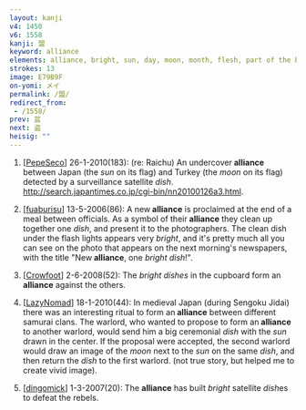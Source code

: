 ```yaml
---
layout: kanji
v4: 1450
v6: 1558
kanji: 盟
keyword: alliance
elements: alliance, bright, sun, day, moon, month, flesh, part of the body, dish
strokes: 13
image: E79B9F
on-yomi: メイ
permalink: /盟/
redirect_from:
 - /1558/
prev: 盆
next: 盗
heisig: ""
---
```


1) [<a href="http://kanji.koohii.com/profile/PepeSeco">PepeSeco</a>] 26-1-2010(183): (re: Raichu) An undercover<strong> alliance</strong> between Japan (the <em>sun</em> on its flag) and Turkey (the <em>moon</em> on its flag) detected by a surveillance satellite <em>dish</em>. <a href="http://search.japantimes.co.jp/cgi-bin/nn20100126a3.html">http://search.japantimes.co.jp/cgi-bin/nn20100126a3.html</a>.

2) [<a href="http://kanji.koohii.com/profile/fuaburisu">fuaburisu</a>] 13-5-2006(86): A new<strong> alliance</strong> is proclaimed at the end of a meal between officials. As a symbol of their<strong> alliance</strong> they clean up together one <em>dish</em>, and present it to the photographers. The clean dish under the flash lights appears very <em>bright</em>, and it&#039;s pretty much all you can see on the photo that appears on the next morning&#039;s newspapers, with the title &quot;New<strong> alliance</strong>, one <em>bright dish</em>!&quot;.

3) [<a href="http://kanji.koohii.com/profile/Crowfoot">Crowfoot</a>] 2-6-2008(52): The <em>bright dishes</em> in the cupboard form an<strong> alliance</strong> against the others.

4) [<a href="http://kanji.koohii.com/profile/LazyNomad">LazyNomad</a>] 18-1-2010(44): In medieval Japan (during Sengoku Jidai) there was an interesting ritual to form an<strong> alliance</strong> between different samurai clans. The warlord, who wanted to propose to form an<strong> alliance</strong> to another warlord, would send him a big ceremonial <em>dish</em> with the <em>sun</em> drawn in the center. If the proposal were accepted, the second warlord would draw an image of the <em>moon</em> next to the <em>sun</em> on the same <em>dish</em>, and then return the <em>dish</em> to the first warlord. (not true story, but helped me to create vivid image).

5) [<a href="http://kanji.koohii.com/profile/dingomick">dingomick</a>] 1-3-2007(20): The <strong>alliance</strong> has built <em>bright</em> satellite <em>dish</em>es to defeat the rebels.


